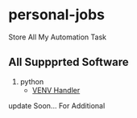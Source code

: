 # personal-jobs
Store All My Automation Task

## All Suppprted Software
 1. python
    - [VENV Handler](./python/venv-handler)
 
 
 
 
 update Soon... For Additional

